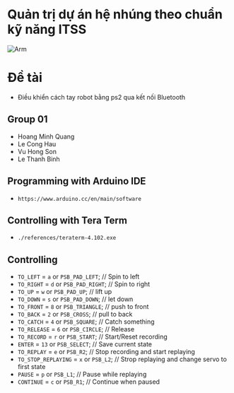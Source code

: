 # Quản trị dự án hệ nhúng theo chuẩn kỹ năng ITSS
![Arm](https://gloimg.gbtcdn.com/soa/gb/pdm-product-pic/Electronic/2018/12/20/goods_thumb-v16/20181220155903_34827.jpg)

# Đề tài
* Điều khiển cách tay robot bằng ps2 qua kết nối Bluetooth

## Group 01
* Hoang Minh Quang
* Le Cong Hau
* Vu Hong Son
* Le Thanh Binh


## Programming with Arduino IDE
* `https://www.arduino.cc/en/main/software`
## Controlling with Tera Term
* `./references/teraterm-4.102.exe`		
## Controlling
* `TO_LEFT` = `a` or `PSB_PAD_LEFT`;    // Spin to left
* `TO_RIGHT` = `d`  or `PSB_PAD_RIGHT`; // Spin to right
* `TO_UP` = `w` or `PSB_PAD_UP`; // lift up
* `TO_DOWN` = `s` or `PSB_PAD_DOWN`;    // let down
* `TO_FRONT` = `8` or `PSB_TRIANGLE`; // push to front
* `TO_BACK` = `2` or `PSB_CROSS`; // pull to back
* `TO_CATCH` = `4` or `PSB_SQUARE`; // Catch something
* `TO_RELEASE` = `6` or `PSB_CIRCLE`; // Release
* `TO_RECORD` = `r` or `PSB_START`; // Start/Reset recording
* `ENTER` = `13` or `PSB_SELECT`; // Save current state
* `TO_REPLAY` = `e` or `PSB_R2`; // Stop recording and start replaying 
* `TO_STOP_REPLAYING` = `x` or `PSB_L2`; // Strop replaying and change servo to first state
* `PAUSE` = `p` or `PSB_L1`; // Pause while replaying
* `CONTINUE` = `c` or `PSB_R1`; // Continue when paused
